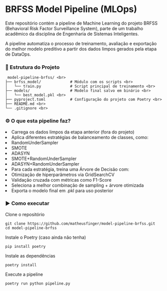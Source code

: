 <h1> BRFSS Model Pipeline (MLOps) </h1>

Este repositório contém a pipeline de Machine Learning do projeto BRFSS (Behavioral Risk Factor Surveillance System), parte de um trabalho acadêmico da disciplina de Engenharia de Sistemas Inteligentes.

A pipeline automatiza o processo de treinamento, avaliação e exportação do melhor modelo preditivo a partir dos dados limpos gerados pela etapa de DataOps.

<h3> 📁 Estrutura do Projeto </h3>

     model-pipeline-brfss/ <br>
    ├── brfss_model/             # Módulo com os scripts <br>
    │   └── train.py             # Script principal de treinamento <br>
    ├── models/                  # Modelo final salvo em binário <br>
    │   └── best_model.pkl <br>
    ├── pyproject.toml           # Configuração do projeto com Poetry <br>
    ├── README.md <br>
    └── .gitignore <br>

<h3> ⚙️ O que esta pipeline faz? </h3>

<li>Carrega os dados limpos da etapa anterior (fora do projeto)</li>

<li>Aplica diferentes estratégias de balanceamento de classes, como:</li>
     <li>RandomUnderSampler</li>
     <li>SMOTE</li>
     <li>ADASYN</li>
     <li>SMOTE+RandomUnderSampler</li>
     <li>ADASYN+RandomUnderSampler</li>

<li>Para cada estratégia, treina uma Árvore de Decisão com:</li>
     <li>Otimização de hiperparâmetros via GridSearchCV</li>
     <li>Validação cruzada com métricas como F1-Score</li>

<li>Seleciona a melhor combinação de sampling + árvore otimizada</li>

<li>Exporta o modelo final em .pkl para uso posterior</li>

<h3>▶️ Como executar</h3>

Clone o repositório

    git clone https://github.com/matheusfinger/model-pipeline-brfss.git
    cd model-pipeline-brfss

Instale o Poetry (caso ainda não tenha)

    pip install poetry

Instale as dependências

    poetry install

Execute a pipeline

    poetry run python pipeline.py
